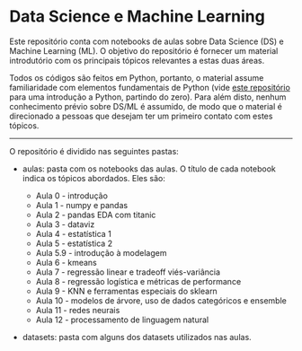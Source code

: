 # Data Science e Machine Learning

Este repositório conta com notebooks de aulas sobre Data Science (DS) e Machine Learning (ML). O objetivo do repositório é fornecer um material introdutório com os principais tópicos relevantes a estas duas áreas.

Todos os códigos são feitos em Python, portanto, o material assume familiaridade com elementos fundamentais de Python (vide [este repositório](https://github.com/andre-juan/python-fundamentals) para uma introdução a Python, partindo do zero). Para além disto, nenhum conhecimento prévio sobre DS/ML é assumido, de modo que o material é direcionado a pessoas que desejam ter um primeiro contato com estes tópicos.

____________________

O repositório é dividido nas seguintes pastas:

- aulas: pasta com os notebooks das aulas. O título de cada notebook indica os tópicos abordados. Eles são:
  - Aula 0 - introdução
  - Aula 1 - numpy e pandas
  - Aula 2 - pandas EDA com titanic
  - Aula 3 - dataviz
  - Aula 4 - estatística 1
  - Aula 5 - estatística 2
  - Aula 5.9 - introdução à modelagem
  - Aula 6 - kmeans
  - Aula 7 - regressão linear e tradeoff viés-variância
  - Aula 8 - regressão logística e métricas de performance 
  - Aula 9 - KNN e ferramentas especiais do sklearn
  - Aula 10 - modelos de árvore, uso de dados categóricos e ensemble
  - Aula 11 - redes neurais
  - Aula 12 - processamento de linguagem natural

- datasets: pasta com alguns dos datasets utilizados nas aulas.
